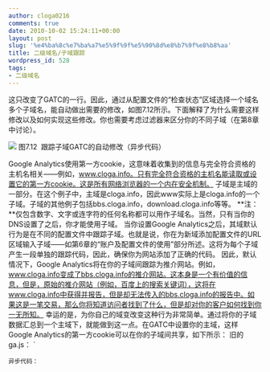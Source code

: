 ```yaml
---
author: cloga0216
comments: true
date: 2010-10-02 15:24:11+00:00
layout: post
slug: '%e4%ba%8c%e7%ba%a7%e5%9f%9f%e5%90%8d%e8%b7%9f%e8%b8%aa'
title: 二级域名/子域跟踪
wordpress_id: 528
tags:
- 二级域名
---
```


这只改变了GATC的一行。因此，通过从配置文件的“检查状态”区域选择一个域名多个子域名，能自动做出需要的修改，如图7.12所示。下面解释了为什么需要这样修改以及如何实现这些修改。你也需要考虑过滤器来区分你的不同子域（在第8章中讨论）。




[![](http://www.cloga.info/wp-content/uploads/2010/10/7.12.png)](http://www.cloga.info/wp-content/uploads/2010/10/7.12.png)
图7.12  跟踪子域GATC的自动修改（异步代码）




Google Analytics使用第一方cookie，这意味着收集到的信息与完全符合资格的主机名相关——例如，www.cloga.info。只有完全符合资格的主机名能读取或设置它的第一方cookie。这是所有网络浏览器的一个内在安全机制。
子域是主域的一部分。在这个例子中，主域是cloga.info，因此www实际上是cloga.info的一个子域。子域的其他例子包括bbs.cloga.info，download.cloga.info等等。<!-- more -->
**注：**仅包含数字、文字或连字符的任何名称都可以用作子域名。当然，只有当你的DNS设置了之后，你才能使用子域。
当你设置Google Analytics之后，其域默认行为是在不同的配置文件中跟踪子域。也就是说，你在为新域添加配置文件的URL区域输入子域——如第6章的“账户及配置文件的使用”部分所述。这将为每个子域产生一段单独的跟踪代码，因此，确保你为网站添加了正确的代码。
因此，默认情况下，Google Analytics将在你的子域间跟踪为推介网站。例如，www.cloga.info变成了bbs.cloga.info的推介网站。这本身是一个有价值的信息，但是，原始的推介网站（例如，百度上的搜索关键词），这将在www.cloga.info中获得并报告，但是却无法传入的bbs.cloga.info的报告中。如果这是一笔交易，那么你将知道访问者找到了什么，但是却对你的客户如何找到你一无所知。
幸运的是，为你自己的域变改变这种行为非常简单。通过将你的子域数据汇总到一个主域下，就能做到这一点。在GATC中设置你的主域，这样Google Analytics的第一方cookie可以在你的子域间共享，如下所示：
旧的ga.js：
`<script type=“text/javascript”>
var gaJsHost = ((“https:” == document.location.protocol) ? “https://ssl.” :“http://www.”);
document.write(unescape(“%3Cscript src=‘” + gaJsHost + “google-analytics.com/ga.js’ type=‘text/javascript’%3E%3C/script%3E”));
</script>
<script type=“text/javascript”>
try {
var pageTracker = _gat._getTracker(“UA-12345-1”);
**pageTracker._setDomainName(“.cloga.info”);
**pageTracker._trackPageview();
} catch(err) {}</script>
`异步代码：
`<script type="text/javascript">
var _gaq = _gaq || [];
_gaq.push(['_setAccount', 'UA-12345-1']);
_**gaq.push(['_setDomainName','.cloga.info'])**
_gaq.push(['_trackPageview']);
(function() {
var ga = document.createElement('script'); ga.type = 'text/javascript'; ga.async = true;
ga.src = ('https:' == document.location.protocol ? 'https://ssl' : 'http://www') + '.google-analytics.com/ga.js';
var s = document.getElementsByTagName('script')[0]; s.parentNode.insertBefore(ga, s);`
这样.cloga.info的所有子域都能读写或编辑Google Analytics使用的_utm cookie。不需要更多的GATC修改。但是，你可能意识到，所有的子域汇总到一起意味着，www.cloga.info/index.htm和bbs.cloga.info/index.htm的访问将在报告中显示为同一个页面——也就说，你不知道你的www网站为你的bbs网站引入了多少访问。通过应用过滤器可以避免这些，如图7.13所示。
**注：**图7.13所示的过滤器将使网站内点击量分布图失效，并且可能需要你相应修改你的目标设置。但是，我认为网站内点击量分布图的失去与应用这个过滤器所获得的更好的见解相比是微不足道的。




[![](http://www.cloga.info/wp-content/uploads/2010/10/7.13.png)](http://www.cloga.info/wp-content/uploads/2010/10/7.13.png)
图7.13  区分不同子域中相同名称页面的过滤器




通过使用这个过滤器，页面名称将包含子域，因为你可以区分子域，例如，在内容>热门报告中，www.cloga.info/index.htm与bbs.cloga.info/index.htm将分开。过滤器的使用将在第8章中详细讨论。
Cloga：这个过滤器使用时需要注意一个小技巧，在设置过滤器后，内容报告中的热门报告、最常见目标网页和最常见退出页中的[![](http://www.cloga.info/wp-content/uploads/2010/10/8-13-1.bmp)](http://www.cloga.info/wp-content/uploads/2010/10/8-13-1.bmp)查看此链接将无法使用。这是因为，默认情况下，查看此链接功能是将配置文件中网站网址与内容报告中的URI链接在一块产生一个完整的URL，而当用过滤器重写了URI，将主机名包含在URI中之后，将多出你在配置文件中设置的网站网址。比如，当设置以上的过滤器之后，你点击www.cloga.info/index.htm页面的查看此链接时，在浏览器地址输入的URL为[http://www.cloga.info/index.htmwww.cloga.info](http://www.cloga.info/index.htmwww.cloga.info)。为了能够正常使用查看此链接这个功能，你只需要将配置文件中的网站网址仅设置为：http://，这样这一功能就能正常使用。
**特别提示：**在GA的最新版帮助文件中，需要在setDomainName后添加_gaq.push(['_setAllowHash',false])，这句代码的作用是将所有域的域哈希设置强制设置为1，这样cookie就可以在多个子域间传递，你就不会在引介网站中，看到自己的域名了，这种方法也是许多GA资深专家所推荐的。




(Cloga,11.04.27)最初我对这里的理解有一些偏差，更正如下：_gaq.push(['_setAllowHash',false])这个方法用在跨域子域同时又跨主域的情况。在引荐来源中出现自身网站有两种情况：一、有些访问的Landing page没有GA代码；访问过程中出现的一些重定向。对于这种情况，最佳的方案是添加_gaq.push(['_addIgnoredRef', '.cloga.info'])忽略自身的引荐。







    
    _gaq.push(['_setAllowLinker',true]);
    



